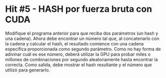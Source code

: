 # Hit #5 - HASH por fuerza bruta con CUDA
Modifique el programa anterior para que reciba dos parámetros (un hash y una cadena). Ahora debe encontrar un número tal que, al concatenarlo con la cadena y calcular el hash, el resultado comience con una cadena específica proporcionada como segundo parámetro. 
Como no hay forma de adivinar cuál es ese número, deberá utilizar la GPU para probar miles o millones de combinaciones por segundo aleatoriamente hasta encontrar la correcta.
Como salida, debe mostrar el hash resultante y el número que utilizó para generarlo.
